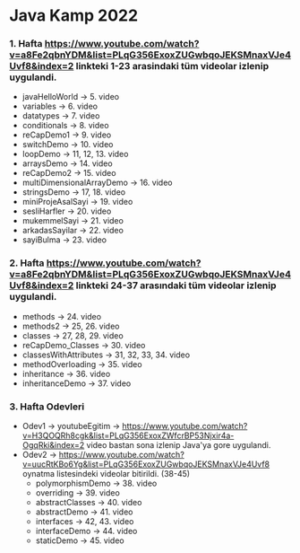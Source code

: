 # Java Kamp 2022

### 1. Hafta https://www.youtube.com/watch?v=a8Fe2qbnYDM&list=PLqG356ExoxZUGwbqoJEKSMnaxVJe4Uvf8&index=2 linkteki 1-23 arasindaki tüm videolar izlenip uygulandi.
 * javaHelloWorld -> 5. video
 * variables -> 6. video
 * datatypes -> 7. video
 * conditionals -> 8. video
 * reCapDemo1 -> 9. video
 * switchDemo -> 10. video
 * loopDemo -> 11, 12, 13. video
 * arraysDemo -> 14. video
 * reCapDemo2 -> 15. video
 * multiDimensionalArrayDemo -> 16. video
 * stringsDemo -> 17, 18. video
 * miniProjeAsalSayi -> 19. video
 * sesliHarfler -> 20. video
 * mukemmelSayi -> 21. video
 * arkadasSayilar -> 22. video
 * sayiBulma -> 23. video
### 2. Hafta https://www.youtube.com/watch?v=a8Fe2qbnYDM&list=PLqG356ExoxZUGwbqoJEKSMnaxVJe4Uvf8&index=2 linkteki 24-37 arasındaki tüm videolar izlenip uygulandi.
 * methods -> 24. video
 * methods2 -> 25, 26. video
 * classes -> 27, 28, 29. video
 * reCapDemo_Classes -> 30. video
 * classesWithAttributes -> 31, 32, 33, 34. video
 * methodOverloading -> 35. video
 * inheritance -> 36. video
 * inheritanceDemo -> 37. video
### 3. Hafta Odevleri
* Odev1 -> youtubeEgitim -> https://www.youtube.com/watch?v=H3QOQRh8cgk&list=PLqG356ExoxZWfcrBP53Njxir4a-OgqRki&index=2 video bastan sona izlenip Java'ya gore uygulandi.
* Odev2 -> https://www.youtube.com/watch?v=uucRtKBo6Yg&list=PLqG356ExoxZUGwbqoJEKSMnaxVJe4Uvf8 oynatma listesindeki videolar bitirildi. (38-45)
  * polymorphismDemo -> 38. video
  * overriding -> 39. video
  * abstractClasses -> 40. video
  * abstractDemo -> 41. video
  * interfaces -> 42, 43. video
  * interfaceDemo -> 44. video
  * staticDemo -> 45. video
